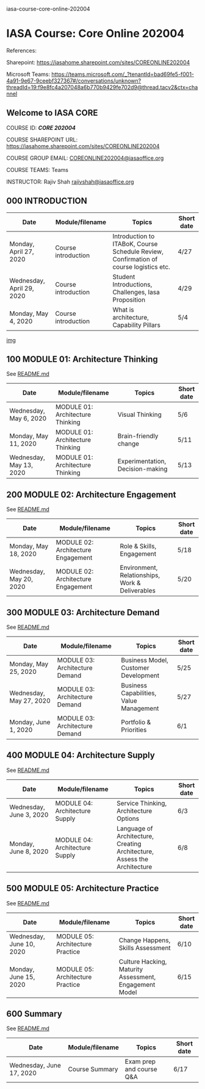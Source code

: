 iasa-course-core-online-202004
# IASA Course: Core Online 202004

References:

Sharepoint: https://iasahome.sharepoint.com/sites/COREONLINE202004

Microsoft Teams: https://teams.microsoft.com/_?tenantId=bad69fe5-f001-4a91-9e67-9ceebf327367#/conversations/unknown?threadId=19:f9e8fc4a207048a6b770b9429fe702d9@thread.tacv2&ctx=channel

## Welcome to IASA CORE

COURSE ID: ***CORE 202004***

COURSE SHAREPOINT URL: https://iasahome.sharepoint.com/sites/COREONLINE202004

COURSE GROUP EMAIL: COREONLINE202004@iasaoffice.org

COURSE TEAMS: Teams

INSTRUCTOR: Rajiv Shah <rajivshah@iasaoffice.org>

## 000 INTRODUCTION

| Date | Module/filename | Topics | Short date |
| -- | -- | -- | -- |
| Monday, April 27, 2020 | Course introduction | Introduction to ITABoK, Course Schedule Review, Confirmation of course logistics etc. | 4/27 |
| Wednesday, April 29, 2020 | Course introduction | Student Introductions, Challenges, Iasa Proposition | 4/29 |
| Monday, May 4, 2020 |	Course introduction | What is architecture, Capability Pillars	| 5/4 |

[img](https://github.com/vanHeemstraSystems/iasa-course-core-online-202004/blob/master/Module_Mapping.PNG)

## 100 MODULE 01: Architecture Thinking

See [README.md](./100/README.md)

| Date | Module/filename | Topics | Short date |
| -- | -- | -- | -- |
| Wednesday, May 6, 2020 | MODULE 01: Architecture Thinking | Visual Thinking |	5/6 |
| Monday, May 11, 2020 | MODULE 01: Architecture Thinking | Brain-friendly change | 5/11 |
| Wednesday, May 13, 2020| MODULE 01: Architecture Thinking | Experimentation, Decision-making | 5/13 |

## 200 MODULE 02: Architecture Engagement

See [README.md](./200/README.md)

| Date | Module/filename | Topics | Short date |
| -- | -- | -- | -- |
| Monday, May 18, 2020 | MODULE 02: Architecture Engagement | Role & Skills, Engagement | 5/18 |
| Wednesday, May 20, 2020 | MODULE 02: Architecture Engagement | Environment, Relationships, Work & Deliverables | 5/20 |

## 300 MODULE 03: Architecture Demand

See [README.md](./300/README.md)

| Date | Module/filename | Topics | Short date |
| -- | -- | -- | -- |
| Monday, May 25, 2020 | MODULE 03: Architecture Demand | Business Model, Customer Development | 5/25 |
| Wednesday, May 27, 2020 | MODULE 03: Architecture Demand | Business Capabilities, Value Management |	5/27 |
| Monday, June 1, 2020 | MODULE 03: Architecture Demand	| Portfolio & Priorities | 6/1 |

## 400 MODULE 04: Architecture Supply

See [README.md](./400/README.md)

| Date | Module/filename | Topics | Short date |
| -- | -- | -- | -- |
| Wednesday, June 3, 2020 | MODULE 04: Architecture Supply | Service Thinking,	Architecture Options | 6/3 |
| Monday, June 8, 2020 | MODULE 04: Architecture Supply	| Language of Architecture, Creating Architecture, Assess the Architecture | 6/8|

## 500 MODULE 05: Architecture Practice

See [README.md](./500/README.md)

| Date | Module/filename | Topics | Short date |
| -- | -- | -- | -- |
| Wednesday, June 10, 2020 | MODULE 05: Architecture Practice |	Change Happens, Skills Assessment | 6/10 |
| Monday, June 15, 2020 | MODULE 05: Architecture Practice | Culture Hacking, Maturity Assessment, Engagement Model | 6/15 |

## 600 Summary

See [README.md](./600/README.md)

| Date | Module/filename | Topics | Short date |
| -- | -- | -- | -- |
| Wednesday, June 17, 2020 | Course Summary | Exam prep and course Q&A | 6/17 |
					
